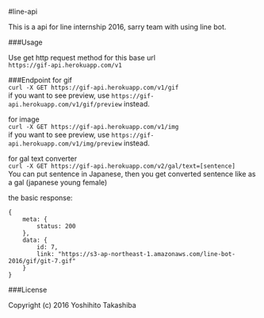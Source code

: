 
#line-api

This is a api for line internship 2016, sarry team with using line bot.

###Usage

Use get http request method for this base url  
`https://gif-api.herokuapp.com/v1`


###Endpoint
for gif  
`curl -X GET https://gif-api.herokuapp.com/v1/gif`  
if you want to see preview, use `https://gif-api.herokuapp.com/v1/gif/preview` instead.

for image  
`curl -X GET https://gif-api.herokuapp.com/v1/img`  
if you want to see preview, use `https://gif-api.herokuapp.com/v1/img/preview` instead.

for gal text converter  
`curl -X GET https://gif-api.herokuapp.com/v2/gal/text=[sentence]`  
You can put sentence in Japanese, then you get converted sentence like as a gal (japanese young female)

the basic response:
```
{
    meta: {
        status: 200
    },
    data: {
        id: 7,
        link: "https://s3-ap-northeast-1.amazonaws.com/line-bot-2016/gif/git-7.gif"
    }
}
```


###License

Copyright (c) 2016 Yoshihito Takashiba
